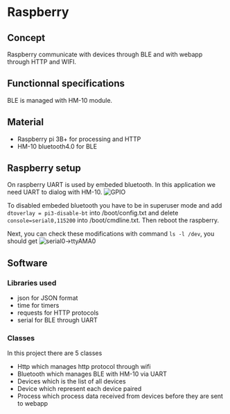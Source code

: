 # Raspberry

## Concept
Raspberry communicate with devices through BLE and with webapp through HTTP and WIFI.
## Functionnal specifications
BLE is managed with HM-10 module.


## Material
* Raspberry pi 3B+ for processing and HTTP
* HM-10 bluetooth4.0 for BLE

## Raspberry setup
On raspberry UART is used by embeded bluetooth. In this application we need UART to dialog with HM-10.
![GPIO](https://www.framboise314.fr/wp-content/uploads/2017/02/port_serie_GPIO.png)

To disabled embeded bluetooth you have to be in superuser mode and add `dtoverlay = pi3-disable-bt` into /boot/config.txt and delete `console=serial0,115200` into /boot/cmdline.txt. Then reboot the raspberry.

Next, you can check these modifications with command `ls -l /dev`, you should get
![serial0->ttyAMA0](https://www.framboise314.fr/wp-content/uploads/2017/02/port_serie_install_02.png)

## Software

### Libraries used
* json for JSON format
* time for timers
* requests for HTTP protocols
* serial for BLE through UART


### Classes
In this project there are 5 classes
* Http which manages http protocol through wifi
* Bluetooth which manages BLE with HM-10 via UART
* Devices which is the list of all devices
* Device which represent each device paired
* Process which process data received from devices before they are sent to webapp
